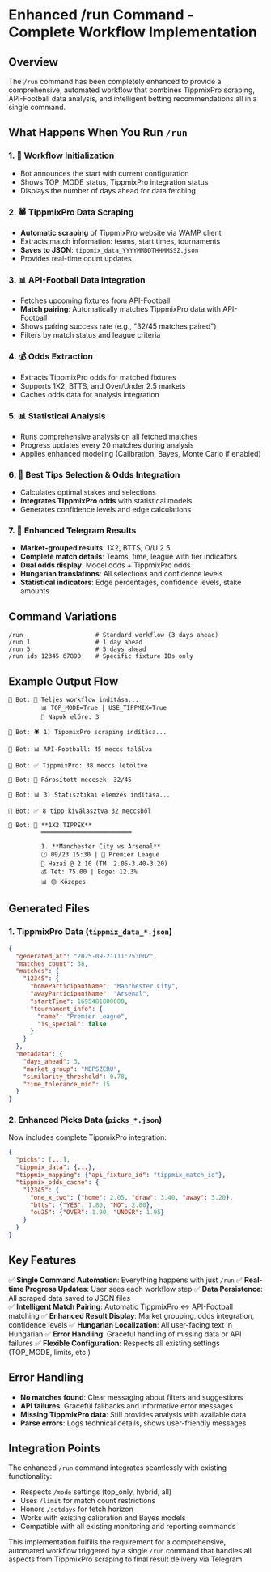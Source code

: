 # Enhanced /run Command - Complete Workflow Implementation

## Overview

The `/run` command has been completely enhanced to provide a comprehensive, automated workflow that combines TippmixPro scraping, API-Football data analysis, and intelligent betting recommendations all in a single command.

## What Happens When You Run `/run`

### 1. 🚀 Workflow Initialization
- Bot announces the start with current configuration
- Shows TOP_MODE status, TippmixPro integration status
- Displays the number of days ahead for data fetching

### 2. 🕷️ TippmixPro Data Scraping
- **Automatic scraping** of TippmixPro website via WAMP client
- Extracts match information: teams, start times, tournaments
- **Saves to JSON**: `tippmix_data_YYYYMMDDTHHMMSSZ.json`
- Provides real-time count updates

### 3. 📊 API-Football Data Integration
- Fetches upcoming fixtures from API-Football
- **Match pairing**: Automatically matches TippmixPro data with API-Football
- Shows pairing success rate (e.g., "32/45 matches paired")
- Filters by match status and league criteria

### 4. 💰 Odds Extraction
- Extracts TippmixPro odds for matched fixtures
- Supports 1X2, BTTS, and Over/Under 2.5 markets
- Caches odds data for analysis integration

### 5. 📊 Statistical Analysis
- Runs comprehensive analysis on all fetched matches
- Progress updates every 20 matches during analysis
- Applies enhanced modeling (Calibration, Bayes, Monte Carlo if enabled)

### 6. 🎯 Best Tips Selection & Odds Integration
- Calculates optimal stakes and selections
- **Integrates TippmixPro odds** with statistical models
- Generates confidence levels and edge calculations

### 7. 📱 Enhanced Telegram Results
- **Market-grouped results**: 1X2, BTTS, O/U 2.5
- **Complete match details**: Teams, time, league with tier indicators
- **Dual odds display**: Model odds + TippmixPro odds
- **Hungarian translations**: All selections and confidence levels
- **Statistical indicators**: Edge percentages, confidence levels, stake amounts

## Command Variations

```
/run                    # Standard workflow (3 days ahead)
/run 1                  # 1 day ahead
/run 5                  # 5 days ahead  
/run ids 12345 67890    # Specific fixture IDs only
```

## Example Output Flow

```
🤖 Bot: 🚀 Teljes workflow indítása...
         📊 TOP_MODE=True | USE_TIPPMIX=True
         📅 Napok előre: 3

🤖 Bot: 🕷️ 1) TippmixPro scraping indítása...

🤖 Bot: 📊 API-Football: 45 meccs találva

🤖 Bot: ✅ TippmixPro: 38 meccs letöltve

🤖 Bot: 🔗 Párosított meccsek: 32/45

🤖 Bot: 📊 3) Statisztikai elemzés indítása...

🤖 Bot: ✅ 8 tipp kiválasztva 32 meccsből

🤖 Bot: 🎯 **1X2 TIPPEK**
         ═════════════════════════
         
         1. **Manchester City vs Arsenal**
         🕐 09/23 15:30 | 🌟 Premier League
         🎯 Hazai @ 2.10 (TM: 2.05-3.40-3.20)
         💰 Tét: 75.00 | Edge: 12.3%
         📊 🟡 Közepes
```

## Generated Files

### 1. TippmixPro Data (`tippmix_data_*.json`)
```json
{
  "generated_at": "2025-09-21T11:25:00Z",
  "matches_count": 38,
  "matches": {
    "12345": {
      "homeParticipantName": "Manchester City",
      "awayParticipantName": "Arsenal", 
      "startTime": 1695481800000,
      "tournament_info": {
        "name": "Premier League",
        "is_special": false
      }
    }
  },
  "metadata": {
    "days_ahead": 3,
    "market_group": "NEPSZERU",
    "similarity_threshold": 0.78,
    "time_tolerance_min": 15
  }
}
```

### 2. Enhanced Picks Data (`picks_*.json`)
Now includes complete TippmixPro integration:
```json
{
  "picks": [...],
  "tippmix_data": {...},
  "tippmix_mapping": {"api_fixture_id": "tippmix_match_id"},
  "tippmix_odds_cache": {
    "12345": {
      "one_x_two": {"home": 2.05, "draw": 3.40, "away": 3.20},
      "btts": {"YES": 1.80, "NO": 2.00},
      "ou25": {"OVER": 1.90, "UNDER": 1.95}
    }
  }
}
```

## Key Features

✅ **Single Command Automation**: Everything happens with just `/run`
✅ **Real-time Progress Updates**: User sees each workflow step
✅ **Data Persistence**: All scraped data saved to JSON files  
✅ **Intelligent Match Pairing**: Automatic TippmixPro ↔ API-Football matching
✅ **Enhanced Result Display**: Market grouping, odds integration, confidence levels
✅ **Hungarian Localization**: All user-facing text in Hungarian
✅ **Error Handling**: Graceful handling of missing data or API failures
✅ **Flexible Configuration**: Respects all existing settings (TOP_MODE, limits, etc.)

## Error Handling

- **No matches found**: Clear messaging about filters and suggestions
- **API failures**: Graceful fallbacks and informative error messages  
- **Missing TippmixPro data**: Still provides analysis with available data
- **Parse errors**: Logs technical details, shows user-friendly messages

## Integration Points

The enhanced `/run` command integrates seamlessly with existing functionality:
- Respects `/mode` settings (top_only, hybrid, all)
- Uses `/limit` for match count restrictions  
- Honors `/setdays` for fetch horizon
- Works with existing calibration and Bayes models
- Compatible with all existing monitoring and reporting commands

This implementation fulfills the requirement for a comprehensive, automated workflow triggered by a single `/run` command that handles all aspects from TippmixPro scraping to final result delivery via Telegram.
